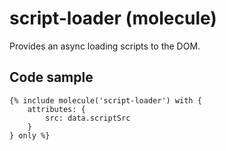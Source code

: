 # script-loader (molecule)

Provides an async loading scripts to the DOM.

## Code sample

```
{% include molecule('script-loader') with {
    attributes: {
        src: data.scriptSrc
    }
} only %}
```
